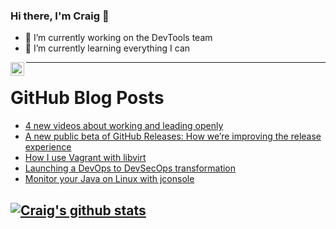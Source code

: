 ### Hi there, I'm Craig 👋

<!--
**CraigTeelFugro/CraigTeelFugro** is a ✨ _special_ ✨ repository because its `README.md` (this file) appears on your GitHub profile.

Here are some ideas to get you started:
-->

- 🔭 I’m currently working on the DevTools team
- 🌱 I’m currently learning everything I can

[<img align="left" alt="Craig Teel | LinkedIn" width="22px" src="https://cdn.jsdelivr.net/npm/simple-icons@v3/icons/linkedin.svg" />][linkedin]

---

# GitHub Blog Posts

<!-- BLOG-POST-LIST:START -->
- [4 new videos about working and leading openly](https://opensource.com/open-organization/21/10/sept-openorgtv-roundup)
- [A new public beta of GitHub Releases: How we’re improving the release experience](https://github.blog/2021-10-04-beta-github-releases-improving-release-experience/)
- [How I use Vagrant with libvirt](https://opensource.com/article/21/10/vagrant-libvirt)
- [Launching a DevOps to DevSecOps transformation](https://opensource.com/article/21/10/devops-to-devsecops)
- [Monitor your Java on Linux with jconsole](https://opensource.com/article/21/10/monitor-java-linux-jconsole)
<!-- BLOG-POST-LIST:END -->

## [![Craig's github stats](https://github-readme-stats.vercel.app/api?username=craigteelfugro)](https://github.com/anuraghazra/github-readme-stats)


[linkedin]: https://linkedin.com/in/craig-teel-b8786771
